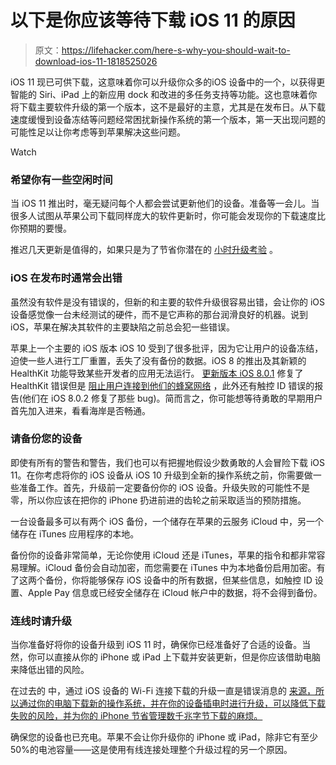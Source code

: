 # 以下是你应该等待下载 iOS 11 的原因

> 原文：<https://lifehacker.com/here-s-why-you-should-wait-to-download-ios-11-1818525026>

iOS 11 现已可供下载，这意味着你可以升级你众多的iOS 设备中的一个，以获得更智能的 Siri、iPad 上的新应用 dock 和改进的多任务支持等功能。这也意味着你将下载主要软件升级的第一个版本，这不是最好的主意，尤其是在发布日。从下载速度缓慢到设备冻结等问题经常困扰新操作系统的第一个版本，第一天出现问题的可能性足以让你考虑等到苹果解决这些问题。

Watch

### **希望你有一些空闲时间**

当 iOS 11 推出时，毫无疑问每个人都会尝试更新他们的设备。准备等一会儿。当很多人试图从苹果公司下载同样庞大的软件更新时，你可能会发现你的下载速度比你预期的要慢。

推迟几天更新是值得的，如果只是为了节省你潜在的 [小时升级考验](https://www.gottabemobile.com/ios-8-download-times-hit-6-hours/) 。

### **iOS 在发布时通常会出错**

虽然没有软件是没有错误的，但新的和主要的软件升级很容易出错，会让你的 iOS 设备感觉像一台未经测试的硬件，而不是它声称的那台润滑良好的机器。说到 iOS，苹果在解决其软件的主要缺陷之前总会犯一些错误。

苹果上一个主要的 iOS 版本 iOS 10 受到了很多批评，因为它让用户的设备冻结，迫使一些人进行工厂重置，丢失了没有备份的数据。iOS 8 的推出及其新颖的 HealthKit 功能导致某些开发者的应用无法运行。 [更新版本 iOS 8.0.1](http://fieldguide.gizmodo.com/the-worst-ios-8-1-bugs-and-how-to-fix-them-1651727596) 修复了 HealthKit 错误但是 [阻止用户连接到他们的蜂窝网络](http://gizmodo.com/how-to-go-back-to-ios-8-and-get-your-cell-service-worki-1638741282) ，此外还有触控 ID 错误的报告(他们在 iOS 8.0.2 修复了那些 bug)。简而言之，你可能想等待勇敢的早期用户首先加入进来，看看海岸是否畅通。

### **请备份您的设备**

即使有所有的警告和警告，我们也可以有把握地假设少数勇敢的人会冒险下载 iOS 11。在你考虑将你的 iOS 设备从 iOS 10 升级到全新的操作系统之前，你需要做一些准备工作。首先，升级前一定要备份你的 iOS 设备。升级失败的可能性不是零，所以你应该在把你的 iPhone 扔进前进的齿轮之前采取适当的预防措施。

一台设备最多可以有两个 iOS 备份，一个储存在苹果的云服务 iCloud 中，另一个储存在 iTunes 应用程序的本地。

备份你的设备非常简单，无论你使用 iCloud 还是 iTunes，苹果的指令和都非常容易理解。iCloud 备份会自动加密，而您需要在 iTunes 中为本地备份启用加密。有了这两个备份，你将能够保存 iOS 设备中的所有数据，但某些信息，如触控 ID 设置、Apple Pay 信息或已经安全储存在 iCloud 帐户中的数据，将不会得到备份。

### **连线时请升级**

当你准备好将你的设备升级到 iOS 11 时，确保你已经准备好了合适的设备。当然，你可以直接从你的 iPhone 或 iPad 上下载并安装更新，但是你应该借助电脑来降低出错的风险。

在过去的 中，通过 iOS 设备的 Wi-Fi 连接下载的升级一直是错误消息的 [来源，所以通过你的电脑下载新的操作系统，并在你的设备插电时进行升级，可以降低下载失败的风险，并为你的 iPhone 节省管理数千兆字节下载的麻烦。](https://www.theguardian.com/technology/2016/sep/14/fix-broken-ios-10-update-bricked-iphone-ipad-itunes)

确保您的设备也已充电。苹果不会让你升级你的 iPhone 或 iPad，除非它有至少 50%的电池容量——这是使用有线连接处理整个升级过程的另一个原因。